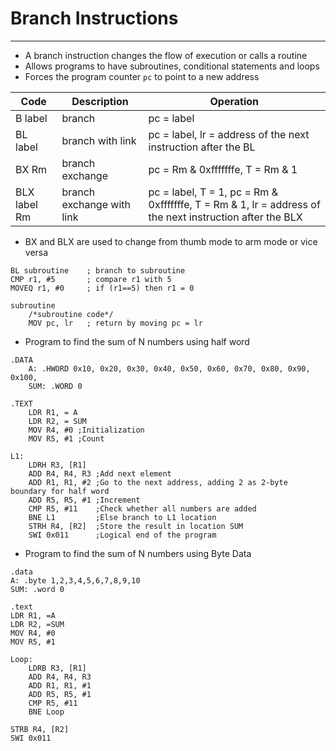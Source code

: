 # Branch Instructions
---
- A branch instruction changes the flow of execution or calls a routine
- Allows programs to have subroutines, conditional statements and loops
- Forces the program counter `pc` to point to a new address

| Code         | Description               | Operation                                                     |
| ------------ | ------------------------- | ------------------------------------------------------------- |
| B label      | branch                    | pc = label                                                    |
| BL label     | branch with link          | pc = label, lr = address of the next instruction after the BL |
| BX Rm        | branch exchange           | pc = Rm & 0xfffffffe, T = Rm & 1                              |
| BLX label Rm | branch exchange with link | pc = label, T = 1, pc = Rm & 0xfffffffe, T = Rm & 1, lr = address of the next instruction after the BLX                                             |

- BX and BLX are used to change from thumb mode to arm mode or vice versa

```
BL subroutine    ; branch to subroutine
CMP r1, #5       ; compare r1 with 5
MOVEQ r1, #0     ; if (r1==5) then r1 = 0

subroutine
	/*subroutine code*/
	MOV pc, lr   ; return by moving pc = lr
```

- Program  to find the sum of N numbers using half word
```
.DATA
	A: .HWORD 0x10, 0x20, 0x30, 0x40, 0x50, 0x60, 0x70, 0x80, 0x90, 0x100,  
	SUM: .WORD 0

.TEXT
	LDR R1, = A
	LDR R2, = SUM
	MOV R4, #0 ;Initialization
	MOV R5, #1 ;Count

L1:     
	LDRH R3, [R1]
	ADD R4, R4, R3 ;Add next element
	ADD R1, R1, #2 ;Go to the next address, adding 2 as 2-byte boundary for half word
	ADD R5, R5, #1 ;Increment 
	CMP R5, #11    ;Check whether all numbers are added
	BNE L1         ;Else branch to L1 location
	STRH R4, [R2]  ;Store the result in location SUM
	SWI 0x011      ;Logical end of the program

```

- Program to find the sum of N numbers using Byte Data
```
.data
A: .byte 1,2,3,4,5,6,7,8,9,10
SUM: .word 0

.text
LDR R1, =A
LDR R2, =SUM
MOV R4, #0
MOV R5, #1

Loop:
	LDRB R3, [R1]
	ADD R4, R4, R3
	ADD R1, R1, #1
	ADD R5, R5, #1
	CMP R5, #11
	BNE Loop

STRB R4, [R2]
SWI 0x011

```